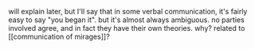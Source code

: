 will explain later, but I'll say that in some verbal communication, it's fairly easy to say "you began it". but it's almost always ambiguous. no parties involved agree, and in fact they have their own theories. why? related to [[communication of mirages]]?